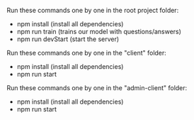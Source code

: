 Run these commands one by one in the root project folder:
* npm install (install all dependencies)
* npm run train (trains our model with questions/answers)
* npm run devStart (start the server)

Run these commands one by one in the "client" folder:
* npm install (install all dependencies)
* npm run start

Run these commands one by one in the "admin-client" folder:
* npm install (install all dependencies)
* npm run start
